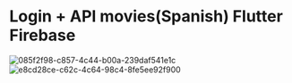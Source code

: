 # Login + API movies(Spanish) Flutter Firebase
![085f2f98-c857-4c44-b00a-239daf541e1c](https://user-images.githubusercontent.com/42458038/111568389-a8053d00-876e-11eb-8937-495800121251.jpg)
![e8cd28ce-c62c-4c64-98c4-8fe5ee92f900](https://user-images.githubusercontent.com/42458038/111568417-b6535900-876e-11eb-9d83-54f4420e212a.jpg)





